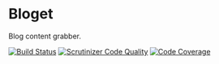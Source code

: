 Bloget
======

Blog content grabber.

[![Build Status](https://travis-ci.org/acirtautas/bloget.png?branch=master)](https://travis-ci.org/acirtautas/bloget)
[![Scrutinizer Code Quality](https://scrutinizer-ci.com/g/acirtautas/bloget/badges/quality-score.png?b=master)](https://scrutinizer-ci.com/g/acirtautas/bloget/?branch=master)
[![Code Coverage](https://scrutinizer-ci.com/g/acirtautas/bloget/badges/coverage.png?b=master)](https://scrutinizer-ci.com/g/acirtautas/bloget/?branch=master)

